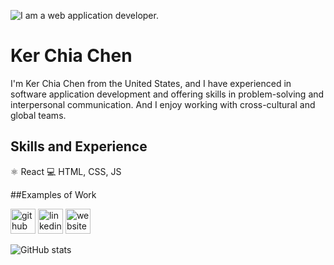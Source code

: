 ![I am a web application developer.](https://arturssmirnovs.github.io/github-profile-readme-generator/images/banner.png)

# Ker Chia Chen
I'm Ker Chia Chen from the United States, and I have experienced in software application development and offering skills in problem-solving and interpersonal communication. And I enjoy working with cross-cultural and global teams.

## Skills and Experience
⚛ React
💻 HTML, CSS, JS

##Examples of Work



[<img src='https://cdn.jsdelivr.net/npm/simple-icons@3.0.1/icons/github.svg' alt='github' height='40'>](https://github.com/kerchiac)  [<img src='https://cdn.jsdelivr.net/npm/simple-icons@3.0.1/icons/linkedin.svg' alt='linkedin' height='40'>](https://www.linkedin.com/in/https://kerchiac.github.io/CV//)  [<img src='https://cdn.jsdelivr.net/npm/simple-icons@3.0.1/icons/icloud.svg' alt='website' height='40'>](https://kerchiac.github.io/CV/)  

![GitHub stats](https://github-readme-stats.vercel.app/api?username=kerchiac&show_icons=true)  
